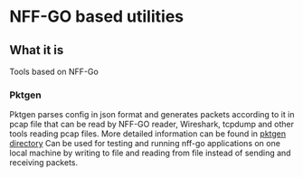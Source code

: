 # NFF-GO based utilities

## What it is
Tools based on NFF-Go

### Pktgen
Pktgen parses config in json format and generates packets according to it in pcap file that can be read by NFF-GO reader, Wireshark, tcpdump and other tools reading pcap files.
More detailed information can be found in [pktgen directory](https://github.com/intel-go/nff-go/tree/develop/utilities/pktgen)
Can be used for testing and running nff-go applications on one local machine by writing to file and reading from file instead of sending and receiving packets.

